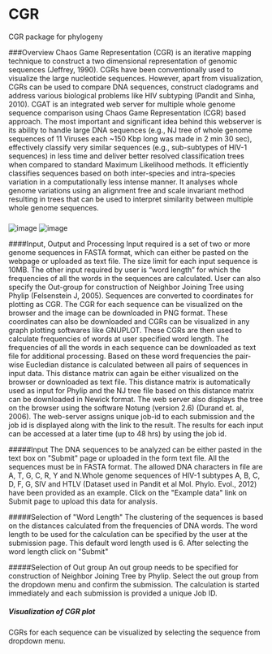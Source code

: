 # CGR
CGR package for phylogeny


###Overview
Chaos Game Representation (CGR) is an iterative mapping technique to construct a two dimensional representation of genomic sequences (Jeffrey, 1990). CGRs have been conventionally used to visualize the large nucleotide sequences. However, apart from visualization, CGRs can be used to compare DNA sequences, construct cladograms and address various biological problems like HIV subtyping (Pandit and Sinha, 2010). CGAT is an integrated web server for multiple whole genome sequence comparison using Chaos Game Representation (CGR) based approach. The most important and significant idea behind this webserver is its ability to handle large DNA sequences (e.g., NJ tree of whole genome sequences of 11 Viruses each ~150 Kbp long was made in 2 min 30 sec), effectively classify very similar sequences (e.g., sub-subtypes of HIV-1 sequences) in less time and deliver better resolved classification trees when compared to standard Maximum Likelihood methods. It efficiently classifies sequences based on both inter-species and intra-species variation in a computationally less intense manner. It analyses whole genome variations using an alignment free and scale invariant method resulting in trees that can be used to interpret similarity between multiple whole genome sequences.

###
![image](https://user-images.githubusercontent.com/45668229/186615844-71da47d7-d15c-4da3-8495-86720fccf993.png)
![image](https://user-images.githubusercontent.com/45668229/186615878-f6bc04ee-9263-4d56-898e-a318d11c9427.png)

####Input, Output and Processing
Input required is a set of two or more genome sequences in FASTA format, which can either be pasted on the webpage or uploaded as text file. The size limit for each input sequence is 10MB. The other input required by user is “word length” for which the frequencies of all the words in the sequences are calculated. User can also specify the Out-group for construction of Neighbor Joining Tree using Phylip (Felsenstein J, 2005). Sequences are converted to coordinates for plotting as CGR. The CGR for each sequence can be visualized on the browser and the image can be downloaded in PNG format. These coordinates can also be downloaded and CGRs can be visualized in any graph plotting softwares like GNUPLOT. These CGRs are then used to calculate frequencies of words at user specified word length. The frequencies of all the words in each sequence can be downloaded as text file for additional processing. Based on these word frequencies the pair-wise Eucledian distance is calculated between all pairs of sequences in input data. This distance matrix can again be either visualized on the browser or downloaded as text file. This distance matrix is automatically used as input for Phylip and the NJ tree file based on this distance matrix can be downloaded in Newick format. The web server also displays the tree on the browser using the software Notung (version 2.6) (Durand et. al, 2006). The web-server assigns unique job-id to each submission and the job id is displayed along with the link to the result. The results for each input can be accessed at a later time (up to 48 hrs) by using the job id.

#####Input
The DNA sequences to be analyzed can be either pasted in the text box on "Submit" page or uploaded in the form text file. All the sequences must be in FASTA format. The allowed DNA characters in file are A, T, G, C, R, Y and N.Whole genome sequences of HIV-1 subtypes A, B, C, D, F, G, SIV and HTLV (Dataset used in Pandit et al Mol. Phylo. Evol., 2012) have been provided as an example. Click on the "Example data" link on Submit page to upload this data for analysis.

#####Selection of "Word Length"
The clustering of the sequences is based on the distances calculated from the frequencies of DNA words. The word length to be used for the calculation can be specified by the user at the submission page. This default word length used is 6. After selecting the word length click on "Submit"

#####Selection of Out group
An out group needs to be specified for construction of Neighbor Joining Tree by Phylip. Select the out group from the dropdown menu and confirm the submission. The calculation is started immediately and each submission is provided a unique Job ID.

##### Visualization of CGR plot
CGRs for each sequence can be visualized by selecting the sequence from dropdown menu.
